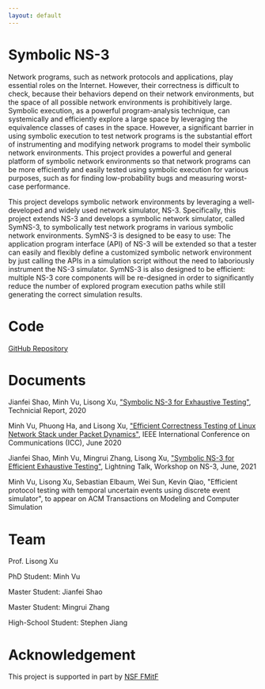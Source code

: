 ```yaml
---
layout: default
---
```


# Symbolic NS-3

Network programs, such as network protocols and applications, play essential roles on the Internet. However, their correctness is difficult to check, because their behaviors depend on their network environments, but the space of all possible network environments is prohibitively large. Symbolic execution, as a powerful program-analysis technique, can systemically and efficiently explore a large space by leveraging the equivalence classes of cases in the space. However, a significant barrier in using symbolic execution to test network programs is the substantial effort of instrumenting and modifying network programs to model their symbolic network environments. This project provides a powerful and general platform of symbolic network environments so that network programs can be more efficiently and easily tested using symbolic execution for various purposes, such as for finding low-probability bugs and measuring worst-case performance.

This project develops symbolic network environments by leveraging a well-developed and widely used network simulator, NS-3. Specifically, this project extends NS-3 and develops a symbolic network simulator, called SymNS-3, to symbolically test network programs in various symbolic network environments. SymNS-3 is designed to be easy to use: The application program interface (API) of NS-3 will be extended so that a tester can easily and flexibly define a customized symbolic network environment by just calling the APIs in a simulation script without the need to laboriously instrument the NS-3 simulator. SymNS-3 is also designed to be efficient: multiple NS-3 core components will be re-designed in order to significantly reduce the number of explored program execution paths while still generating the correct simulation results.

# Code

[GitHub Repository](https://github.com/JeffShao96/Symbolic-NS3)

# Documents

Jianfei Shao, Minh Vu, Lisong Xu, ["Symbolic NS-3 for Exhaustive Testing"](document/Sym_NS_3_V1.pdf), Technicial Report, 2020

Minh Vu, Phuong Ha, and Lisong Xu, ["Efficient Correctness Testing of Linux Network Stack under Packet Dynamics"](https://ieeexplore.ieee.org/abstract/document/9149060), IEEE International Conference on Communications (ICC), June 2020

Jianfei Shao, Minh Vu, Mingrui Zhang, Lisong Xu, ["Symbolic NS-3 for Efficient Exhaustive Testing"](document/Sym_NS_3_Slides_2021.pdf), Lightning Talk, Workshop on NS-3, June, 2021

Minh Vu, Lisong Xu, Sebastian Elbaum, Wei Sun, Kevin Qiao, "Efficient protocol testing with temporal uncertain events using discrete event simulator", to appear on ACM Transactions on Modeling and Computer Simulation

# Team

Prof. Lisong Xu

PhD Student: Minh Vu

Master Student: Jianfei Shao

Master Student: Mingrui Zhang

High-School Student: Stephen Jiang

# Acknowledgement

This project is supported in part by [NSF FMitF](https://www.nsf.gov/awardsearch/showAward?AWD_ID=1918204&HistoricalAwards=false)
